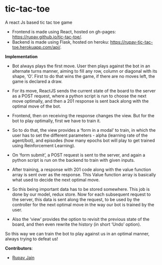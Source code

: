 # tic-tac-toe
A react Js based tic tac toe game

* Frontend is made using React, hosted on gh-pages: https://rupav.github.io/tic-tac-toe/.
* Backend is made using Flask, hosted on heroku: https://rupav-tic-tac-toe.herokuapp.com/api/.

**Implementation**

* Bot always plays the first move. User then plays against the bot in an alternate turns manner, aiming to fill any row, column or diagonal with its shape, ‘O’. First to do that wins the game, if there are no moves left, the game is declared a draw. 

* For its move, ReactJS sends the current state of the board to the server as a POST request, where a python script is run to choose the next move optimally, and then a 201 response is sent back along with the optimal move of the bot. 

* Frontend, then on receiving the response changes the view. But for the bot to play optimally, first we have to train it. 

* So to do that, the view provides a ‘form in a modal’ to train, in which the user has to set the different parameters - alpha (learning rate of the agent/bot), and episodes (how many epochs bot will play to get trained using Reinforcement Learning).

* On ‘form submit’, a POST request is sent to the server, and again a python script is run on the backend to train with given inputs.

* After training, a response with 201 code along with the value function array is sent over as the response. This Value function array is basically what used to decide the next optimal move.

* So this being important data has to be stored somewhere. This job is done by our model, redux store. Now for each subsequent request to the server, this data is sent along the request, to be used by the controller for the next optimal move in the way our bot is trained by the user. 

* Also the ‘view’ provides the option to revisit the previous state of the board, and then even rewrite the history (in short ‘Undo’ option).

So this way we can train the bot to play against us in an optimal manner, always trying to defeat us!


**Contributors**:

* [Rupav Jain](https://github.com/rupav/)
